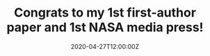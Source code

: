 ---
title: Congrats to my 1st first-author paper and 1st NASA media press!
summary: \[2020-04-27\]

tags:
- Astronomy
- Media Press
- Comets
- UV
date: "2020-04-27T12:00:00Z"

# Optional external URL for project (replaces project detail page).
external_link: https://zexixing.github.io/publication/swift_borisov/

image:
  caption: Zexi Xing (邢泽曦)
  focal_point: Smart

#links:
#- icon: link
#  icon_pack: fas
#  name: The Paper Page
#  url: 

#- icon: microphone-alt
#  icon_pack: fas
#  name: NASA Media Press
#  url: 

#url_code: ""
#url_pdf: ""
#url_slides: ""
#url_video: ""

# Slides (optional).
#   Associate this project with Markdown slides.
#   Simply enter your slide deck's filename without extension.
#   E.g. `slides = "example-slides"` references `content/slides/example-slides.md`.
#   Otherwise, set `slides = ""`.
#slides: example
---